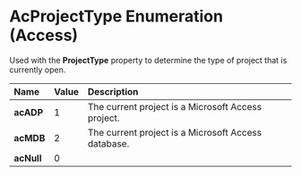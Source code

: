
# AcProjectType Enumeration (Access)

Used with the  **ProjectType** property to determine the type of project that is currently open.



|**Name**|**Value**|**Description**|
|:-----|:-----|:-----|
|**acADP**|1|The current project is a Microsoft Access project.|
|**acMDB**|2|The current project is a Microsoft Access database.|
|**acNull**|0||
